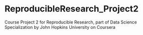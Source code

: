 # ReproducibleResearch_Project2
Course Project 2 for Reproducible Research, part of Data Science Specialization by John Hopkins University on Coursera
